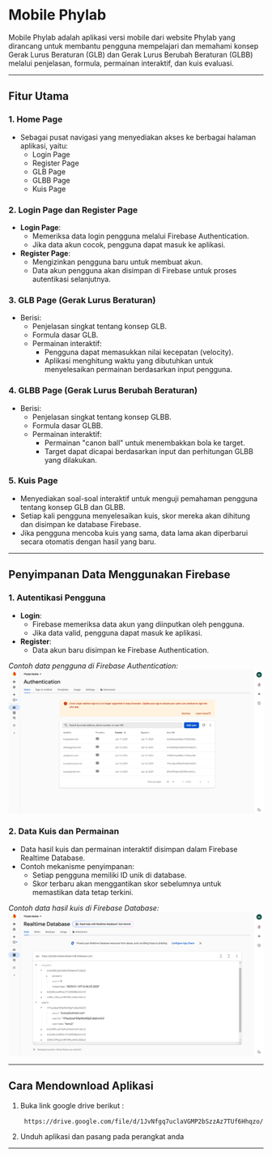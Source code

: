 # Mobile Phylab

Mobile Phylab adalah aplikasi versi mobile dari website Phylab yang dirancang untuk membantu pengguna mempelajari dan memahami konsep Gerak Lurus Beraturan (GLB) dan Gerak Lurus Berubah Beraturan (GLBB) melalui penjelasan, formula, permainan interaktif, dan kuis evaluasi.

---

## Fitur Utama

### 1. **Home Page**
- Sebagai pusat navigasi yang menyediakan akses ke berbagai halaman aplikasi, yaitu:
  - Login Page
  - Register Page
  - GLB Page
  - GLBB Page
  - Kuis Page

### 2. **Login Page dan Register Page**
- **Login Page**:
  - Memeriksa data login pengguna melalui Firebase Authentication.
  - Jika data akun cocok, pengguna dapat masuk ke aplikasi.
- **Register Page**:
  - Mengizinkan pengguna baru untuk membuat akun.
  - Data akun pengguna akan disimpan di Firebase untuk proses autentikasi selanjutnya.

### 3. **GLB Page (Gerak Lurus Beraturan)**
- Berisi:
  - Penjelasan singkat tentang konsep GLB.
  - Formula dasar GLB.
  - Permainan interaktif:
    - Pengguna dapat memasukkan nilai kecepatan (velocity).
    - Aplikasi menghitung waktu yang dibutuhkan untuk menyelesaikan permainan berdasarkan input pengguna.

### 4. **GLBB Page (Gerak Lurus Berubah Beraturan)**
- Berisi:
  - Penjelasan singkat tentang konsep GLBB.
  - Formula dasar GLBB.
  - Permainan interaktif:
    - Permainan "canon ball" untuk menembakkan bola ke target.
    - Target dapat dicapai berdasarkan input dan perhitungan GLBB yang dilakukan.

### 5. **Kuis Page**
- Menyediakan soal-soal interaktif untuk menguji pemahaman pengguna tentang konsep GLB dan GLBB.
- Setiap kali pengguna menyelesaikan kuis, skor mereka akan dihitung dan disimpan ke database Firebase.
- Jika pengguna mencoba kuis yang sama, data lama akan diperbarui secara otomatis dengan hasil yang baru.

---

## Penyimpanan Data Menggunakan Firebase

### 1. **Autentikasi Pengguna**
- **Login**:
  - Firebase memeriksa data akun yang diinputkan oleh pengguna.
  - Jika data valid, pengguna dapat masuk ke aplikasi.
- **Register**:
  - Data akun baru disimpan ke Firebase Authentication.

*Contoh data pengguna di Firebase Authentication:*  
![Contoh Data Firebase Authentication](/docs/BuktiAutentikasiFirebaseMobile.png)

### 2. **Data Kuis dan Permainan**
- Data hasil kuis dan permainan interaktif disimpan dalam Firebase Realtime Database.
- Contoh mekanisme penyimpanan:
  - Setiap pengguna memiliki ID unik di database.
  - Skor terbaru akan menggantikan skor sebelumnya untuk memastikan data tetap terkini.

*Contoh data hasil kuis di Firebase Database:*  
![Contoh Data Firebase Database](/docs/BuktiDatabaseFirebaseMobile.png)

---

## Cara Mendownload Aplikasi

1. Buka link google drive berikut :
    ```bash
     https://drive.google.com/file/d/1JvNfgq7uclaVGMP2bSzzAz7TUf6Hhqzo/view?usp=sharing
     ```
2. Unduh aplikasi dan pasang pada perangkat anda

---